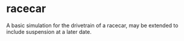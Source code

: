 # racecar
A basic simulation for the drivetrain of a racecar, may be extended to include suspension at a later date.

